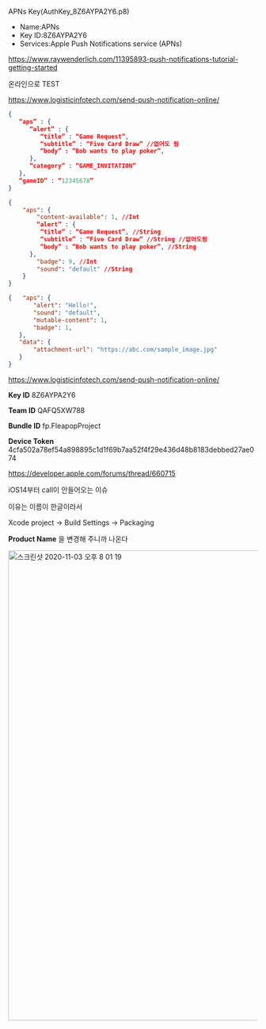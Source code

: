 APNs Key(AuthKey_8Z6AYPA2Y6.p8)

- Name:APNs
- Key ID:8Z6AYPA2Y6
- Services:Apple Push Notifications service (APNs)





https://www.raywenderlich.com/11395893-push-notifications-tutorial-getting-started



온라인으로 TEST

https://www.logisticinfotech.com/send-push-notification-online/



~~~json
{
   “aps” : {
      “alert” : {
         “title” : “Game Request”,
         “subtitle” : “Five Card Draw” //없어도 됨
         “body” : “Bob wants to play poker”,
      },
      “category” : “GAME_INVITATION”
   },
   “gameID” : “12345678”
}

{
	"aps": {
		"content-available": 1, //Int
		“alert” : {
         “title” : “Game Request”, //String
         “subtitle” : “Five Card Draw” //String //없어도됨
         “body” : “Bob wants to play poker”, //String
      },
		"badge": 9, //Int
		"sound": "default" //String
	}
}

{   "aps": {
       "alert": "Hello!",
       "sound": "default",
       "mutable-content": 1,
       "badge": 1,
   },
   "data": {
       "attachment-url": "https://abc.com/sample_image.jpg"
   }
}
~~~



https://www.logisticinfotech.com/send-push-notification-online/

**Key ID** 8Z6AYPA2Y6

**Team ID** QAFQ5XW788

**Bundle ID** fp.FleapopProject

**Device Token** 4cfa502a78ef54a898895c1d1f69b7aa52f4f29e436d48b8183debbed27ae074





https://developer.apple.com/forums/thread/660715

iOS14부터 call이 안들어오는 이슈

이유는 이름이 한글이라서



Xcode project -> Build Settings -> Packaging

 **Product Name** 을 변경해 주니까 나온다

<img width="947" alt="스크린샷 2020-11-03 오후 8 01 19" src="https://user-images.githubusercontent.com/47776915/97977293-58e9eb80-1e0f-11eb-92dd-b5505e6ddafb.png">

